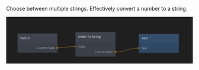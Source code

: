 Choose between multiple strings. Effectively convert a number to a string.

![](index-to-string.png)